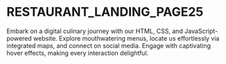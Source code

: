 # RESTAURANT_LANDING_PAGE25
Embark on a digital culinary journey with our HTML, CSS, and JavaScript-powered website. Explore mouthwatering menus, locate us effortlessly via integrated maps, and connect on social media. Engage with captivating hover effects, making every interaction delightful.

